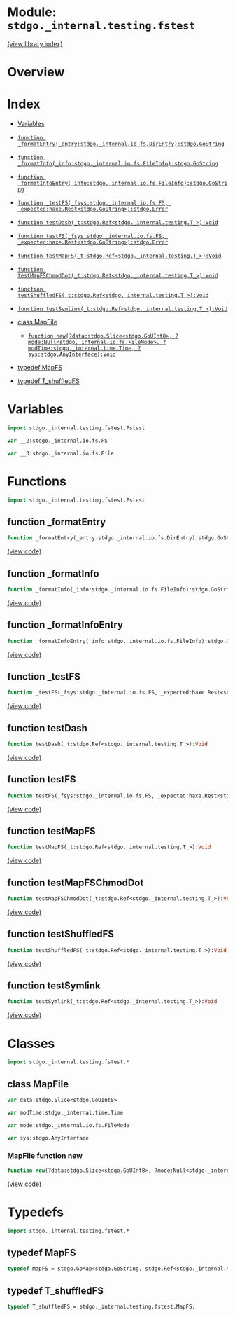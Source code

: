 # Module: `stdgo._internal.testing.fstest`

[(view library index)](../../../stdgo.md)


# Overview



# Index


- [Variables](<#variables>)

- [`function _formatEntry(_entry:stdgo._internal.io.fs.DirEntry):stdgo.GoString`](<#function-_formatentry>)

- [`function _formatInfo(_info:stdgo._internal.io.fs.FileInfo):stdgo.GoString`](<#function-_formatinfo>)

- [`function _formatInfoEntry(_info:stdgo._internal.io.fs.FileInfo):stdgo.GoString`](<#function-_formatinfoentry>)

- [`function _testFS(_fsys:stdgo._internal.io.fs.FS, _expected:haxe.Rest<stdgo.GoString>):stdgo.Error`](<#function-_testfs>)

- [`function testDash(_t:stdgo.Ref<stdgo._internal.testing.T_>):Void`](<#function-testdash>)

- [`function testFS(_fsys:stdgo._internal.io.fs.FS, _expected:haxe.Rest<stdgo.GoString>):stdgo.Error`](<#function-testfs>)

- [`function testMapFS(_t:stdgo.Ref<stdgo._internal.testing.T_>):Void`](<#function-testmapfs>)

- [`function testMapFSChmodDot(_t:stdgo.Ref<stdgo._internal.testing.T_>):Void`](<#function-testmapfschmoddot>)

- [`function testShuffledFS(_t:stdgo.Ref<stdgo._internal.testing.T_>):Void`](<#function-testshuffledfs>)

- [`function testSymlink(_t:stdgo.Ref<stdgo._internal.testing.T_>):Void`](<#function-testsymlink>)

- [class MapFile](<#class-mapfile>)

  - [`function new(?data:stdgo.Slice<stdgo.GoUInt8>, ?mode:Null<stdgo._internal.io.fs.FileMode>, ?modTime:stdgo._internal.time.Time, ?sys:stdgo.AnyInterface):Void`](<#mapfile-function-new>)

- [typedef MapFS](<#typedef-mapfs>)

- [typedef T\_shuffledFS](<#typedef-t_shuffledfs>)

# Variables


```haxe
import stdgo._internal.testing.fstest.Fstest
```


```haxe
var __2:stdgo._internal.io.fs.FS
```


```haxe
var __3:stdgo._internal.io.fs.File
```


# Functions


```haxe
import stdgo._internal.testing.fstest.Fstest
```


## function \_formatEntry


```haxe
function _formatEntry(_entry:stdgo._internal.io.fs.DirEntry):stdgo.GoString
```


[\(view code\)](<./Fstest.hx#L174>)


## function \_formatInfo


```haxe
function _formatInfo(_info:stdgo._internal.io.fs.FileInfo):stdgo.GoString
```


[\(view code\)](<./Fstest.hx#L176>)


## function \_formatInfoEntry


```haxe
function _formatInfoEntry(_info:stdgo._internal.io.fs.FileInfo):stdgo.GoString
```


[\(view code\)](<./Fstest.hx#L175>)


## function \_testFS


```haxe
function _testFS(_fsys:stdgo._internal.io.fs.FS, _expected:haxe.Rest<stdgo.GoString>):stdgo.Error
```


[\(view code\)](<./Fstest.hx#L173>)


## function testDash


```haxe
function testDash(_t:stdgo.Ref<stdgo._internal.testing.T_>):Void
```


[\(view code\)](<./Fstest.hx#L178>)


## function testFS


```haxe
function testFS(_fsys:stdgo._internal.io.fs.FS, _expected:haxe.Rest<stdgo.GoString>):stdgo.Error
```


[\(view code\)](<./Fstest.hx#L172>)


## function testMapFS


```haxe
function testMapFS(_t:stdgo.Ref<stdgo._internal.testing.T_>):Void
```


[\(view code\)](<./Fstest.hx#L170>)


## function testMapFSChmodDot


```haxe
function testMapFSChmodDot(_t:stdgo.Ref<stdgo._internal.testing.T_>):Void
```


[\(view code\)](<./Fstest.hx#L171>)


## function testShuffledFS


```haxe
function testShuffledFS(_t:stdgo.Ref<stdgo._internal.testing.T_>):Void
```


[\(view code\)](<./Fstest.hx#L179>)


## function testSymlink


```haxe
function testSymlink(_t:stdgo.Ref<stdgo._internal.testing.T_>):Void
```


[\(view code\)](<./Fstest.hx#L177>)


# Classes


```haxe
import stdgo._internal.testing.fstest.*
```


## class MapFile


```haxe
var data:stdgo.Slice<stdgo.GoUInt8>
```


```haxe
var modTime:stdgo._internal.time.Time
```


```haxe
var mode:stdgo._internal.io.fs.FileMode
```


```haxe
var sys:stdgo.AnyInterface
```


### MapFile function new


```haxe
function new(?data:stdgo.Slice<stdgo.GoUInt8>, ?mode:Null<stdgo._internal.io.fs.FileMode>, ?modTime:stdgo._internal.time.Time, ?sys:stdgo.AnyInterface):Void
```


[\(view code\)](<./Fstest.hx#L10>)


# Typedefs


```haxe
import stdgo._internal.testing.fstest.*
```


## typedef MapFS


```haxe
typedef MapFS = stdgo.GoMap<stdgo.GoString, stdgo.Ref<stdgo._internal.testing.fstest.MapFile>>;
```


## typedef T\_shuffledFS


```haxe
typedef T_shuffledFS = stdgo._internal.testing.fstest.MapFS;
```


